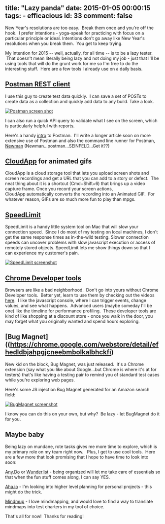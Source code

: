 title: "Lazy panda"
date: 2015-01-05 00:00:15
tags:
	- efficacious
id: 33
comment: false
---

New Year's resolutions are too easy.  Break them once and you're off the hook.  I prefer intentions - yoga-speak for practicing with focus on a particular principle or ideal. Intentions don't go away like New Year's resolutions when you break them.  You get to keep trying.

My intention for 2015 -- well, actually, for all time -- is to be a lazy tester.  That doesn't mean literally being lazy and not doing my job - just that I'll be using tools that will do the grunt work for me so I'm free to do the interesting stuff.  Here are a few tools I already use on a daily basis.

## [Postman REST client](https://chrome.google.com/webstore/detail/postman-rest-client/fdmmgilgnpjigdojojpjoooidkmcomcm?hl=en-US "Postman Rest client")

I use this guy to create test data quickly.  I can save a set of POSTs to create data as a collection and quickly add data to any build. Take a look.

[![Postman screen shot](http://www.testacious.com/wp-content/uploads/2015/01/Screen-Shot-2015-01-04-at-1.47.32-PM-1024x440.png)](http://www.testacious.com/wp-content/uploads/2015/01/Screen-Shot-2015-01-04-at-1.47.32-PM.png)

I can also run a quick API query to validate what I see on the screen, which is particularly helpful with reports.

Here's a handy [intro](http://www.slideshare.net/postmanclient/40-tips-to-use-postman-more-efficiently-42672890 "intro") to Postman.  I'll write a longer article soon on more extensive use of Postman and also the command line runner for Postman, [Newman](https://github.com/a85/Newman) (Newman...postman...SEINFELD...Get it??)

## [CloudApp](https://www.getcloudapp.com/) for animated gifs

CloudApp is a cloud storage tool that lets you upload screen shots and screen recordings and get a URL that you can add to a story or defect.  The neat thing about it is a shortcut (Cmd+Shift+6) that brings up a video capture frame. Once you record your screen actions, CloudApp automatically converts the recording into an Animated GIF.  For whatever reason, GIFs are so much more fun to play than mpgs.

## [SpeedLimit](http://mac.softpedia.com/get/Network-Admin/SpeedLimit.shtml)

SpeedLimit is a handy little system tool on Mac that will slow your connection speed.  Since I do most of my testing on local machines, I don't get the same response times as in-the-wild testing. Slower connection speeds can uncover problems with slow javascript execution or access of remotely stored objects. SpeedLimit lets me show things down so that I can experience my customer's pain.

[![SpeedLimit screenshot](http://www.testacious.com/wp-content/uploads/2015/01/Screen-Shot-2015-01-04-at-10.08.21-AM-1024x406.png)](http://www.testacious.com/wp-content/uploads/2015/01/Screen-Shot-2015-01-04-at-10.08.21-AM.png)

## [Chrome Developer tools](https://developer.chrome.com/devtools)

Browsers are like a bad neighborhood.  Don't go into yours without Chrome Developer tools.  Better yet, learn to use them by checking out the videos [here](https://developer.chrome.com/devtools/docs/videos "how to videos").  I like the javascript console, where I can trigger events, change values, and see what happens.  Advanced users (maybe someday I'll be one) like the timeline for performance profiling.  These developer tools are kind of like shopping at a discount store - once you walk in the door, you may forget what you originally wanted and spend hours exploring.

## [Bug Magnet]((https://chrome.google.com/webstore/detail/efhedldbjahpgjcneebmbolkalbhckfi)

New kid on the block, Bug Magnet, was just released.  It's a Chrome extension (say what you like about Google...but Chrome is where it's at for testers) that's like having a testing pair to remind you of standard test cases while you're exploring web pages.

Here's some JS injection Bug Magnet generated for an Amazon search field:

[![BugMagnet screenshot](http://www.testacious.com/wp-content/uploads/2015/01/Screen-Shot-2015-01-04-at-2.39.45-PM.png)](http://www.testacious.com/wp-content/uploads/2015/01/Screen-Shot-2015-01-04-at-2.39.45-PM.png)

I know you can do this on your own, but why?  Be lazy - let BugMagnet do it for you.

## Maybe baby

Being lazy on mundane, rote tasks gives me more time to explore, which is my primary role on my team right now.   Plus, I get to use cool tools.  Here are a few more that look promising that I hope to have time to look into soon:

[Any.Do](http://www.any.do/) or [Wunderlist](https://www.wunderlist.com/) - being organized will let me take care of essentials so that when the fun stuff comes along, I can say YES.

[Aha.io](http://www.aha.io/) - I'm looking into higher level planning for personal projects - this might do the trick.

[Mindmup](https://www.mindmup.com/#m:new) - I love mindmapping, and would love to find a way to translate mindmaps into test charters in my tool of choice.

That's all for now!  Thanks for reading!

&nbsp;

&nbsp;
